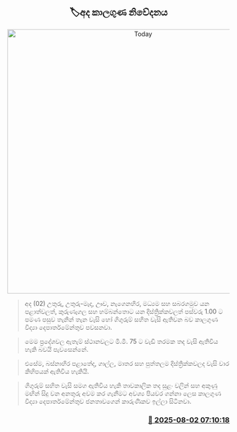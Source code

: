 <p align='center'><b><h2 align='center' title='Today's weather forecast'>🏷අද කාලගුණ නිවේදනය</h2></b></p>
<p align='center'><img src='https://helakuru.sgp1.cdn.digitaloceanspaces.com/esana/images/lib/weather-thumb-new-1[1].jpg' width='600' alt='Today's weather forecast'></p>

> අද (02) උතුරු, උතුරු-මැද, ඌව, නැගෙනහිර, මධ්‍යම සහ සබරගමුව යන පළාත්වලත්, කුරුණෑගල සහ හම්බන්තොට යන දිස්ත්‍රික්කවලත් පස්වරු 1.00 ට පමණ පසුව තැනින් තැන වැසි හෝ ගිගුරුම් සහිත වැසි ඇතිවන බව කාලගුණ විද්‍යා දෙපාර්තමේන්තුව පවසනවා.

> මෙම ප්‍රදේශවල ඇතැම් ස්ථානවලට මි.මී. 75 ට වැඩි තරමක තද වැසි ඇතිවිය හැකි බවයි පැවසෙන්නේ.

> එසේම, බස්නාහිර පළාතේද, ගාල්ල, මාතර සහ පුත්තලම දිස්ත්‍රික්කවලද වැසි වාර කිහිපයක් ඇතිවිය හැකියි.

> ගිගුරුම් සහිත වැසි සමග ඇතිවිය හැකි තාවකාලික තද සුළං වලින් සහ අකුණු මඟින් සිදු වන අනතුරු අවම කර ගැනීමට අවශ්‍ය පියවර ගන්නා ලෙස කාලගුණ විද්‍යා දෙපාර්තමේන්තුව ජනතාවගෙන් කාරුණිකව ඉල්ලා සිටිනවා.



<h3 align='right'><a href='https://www.helakuru.lk/esana/p/112378/'>📅 2025-08-02 07:10:18</a></h3>
